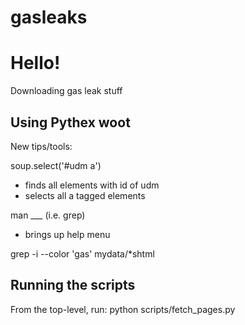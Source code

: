 # gasleaks

# Hello!

Downloading gas leak stuff

## Using Pythex woot

New tips/tools:

soup.select('#udm a')
* finds all elements with id of udm
* selects all a tagged elements

man ___ (i.e. grep)
* brings up help menu

grep -i --color 'gas' mydata/*shtml

## Running the scripts

From the top-level, run:
python scripts/fetch_pages.py

